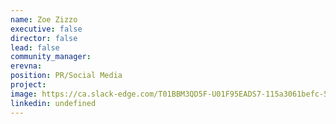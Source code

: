 ```yaml
---
name: Zoe Zizzo
executive: false
director: false
lead: false
community_manager:  
erevna:   
position: PR/Social Media
project:
image: https://ca.slack-edge.com/T01BBM3QD5F-U01F95EADS7-115a3061befc-512
linkedin: undefined
---
```

